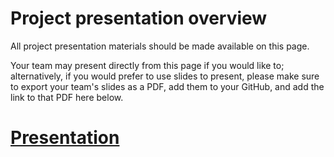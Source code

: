 # Project presentation overview

All project presentation materials should be made available on this page.

Your team may present directly from this page if you would like to; alternatively, if you would prefer to use slides to present, please make sure to export your team's slides as a PDF, add them to your GitHub, and add the link to that PDF here below.

# [Presentation](https://github.com/CU-ESIIL/FCC24_Group_1/blob/main/Shifty%20Shrubs.pdf)

